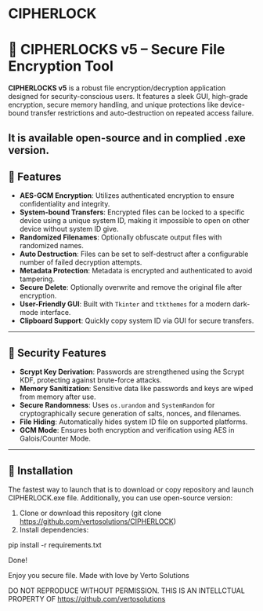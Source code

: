 # CIPHERLOCK
# 🔐 CIPHERLOCKS v5 – Secure File Encryption Tool

**CIPHERLOCKS v5** is a robust file encryption/decryption application designed for security-conscious users. It features a sleek GUI, high-grade encryption, secure memory handling, and unique protections like device-bound transfer restrictions and auto-destruction on repeated access failure.

It is available open-source and in complied .exe version.
---

## 🧰 Features

- **AES-GCM Encryption**: Utilizes authenticated encryption to ensure confidentiality and integrity.
- **System-bound Transfers**: Encrypted files can be locked to a specific device using a unique system ID, making it impossible to open on other device without system ID give.
- **Randomized Filenames**: Optionally obfuscate output files with randomized names.
- **Auto Destruction**: Files can be set to self-destruct after a configurable number of failed decryption attempts.
- **Metadata Protection**: Metadata is encrypted and authenticated to avoid tampering.
- **Secure Delete**: Optionally overwrite and remove the original file after encryption.
- **User-Friendly GUI**: Built with `Tkinter` and `ttkthemes` for a modern dark-mode interface.
- **Clipboard Support**: Quickly copy system ID via GUI for secure transfers.

---

## 🔐 Security Features

- **Scrypt Key Derivation**: Passwords are strengthened using the Scrypt KDF, protecting against brute-force attacks.
- **Memory Sanitization**: Sensitive data like passwords and keys are wiped from memory after use.
- **Secure Randomness**: Uses `os.urandom` and `SystemRandom` for cryptographically secure generation of salts, nonces, and filenames.
- **File Hiding**: Automatically hides system ID file on supported platforms.
- **GCM Mode**: Ensures both encryption and verification using AES in Galois/Counter Mode.

---

## 🚀 Installation

The fastest way to launch that is to download or copy repository and launch CIPHERLOCK.exe file. Additionally, you can use open-source version:


1. Clone or download this repository (git clone https://github.com/vertosolutions/CIPHERLOCK)
2. Install dependencies:

pip install -r requirements.txt

Done!

Enjoy you secure file. Made with love by Verto Solutions

DO NOT REPRODUCE WITHOUT PERMISSION. THIS IS AN INTELLCTUAL PROPERTY OF https://github.com/vertosolutions
